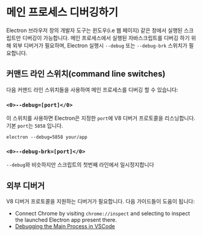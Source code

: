 # 메인 프로세스 디버깅하기

Electron 브라우저 창의 개발자 도구는 윈도우(i.e 웹 페이지) 같은 창에서 실행된 스크립트만 디버깅이 가능합니다. 메인 프로세스에서 실행된 자바스크립트를 디버깅 하기 위해 외부 디버거가 필요하며, Electron 실행시 `--debug` 또는 `--debug-brk` 스위치가 필요합니다.

## 커맨드 라인 스위치(command line switches)

다음 커맨드 라인 스위치들을 사용하여 메인 프로세스를 디버깅 할 수 있습니다:

### `<0>--debug=[port]</0>`

이 스위치를 사용하면 Electron은 지정한 `port`에 V8 디버거 프로토콜을 리스닝합니다. 기본 `port`는 `5858` 입니다.

```shell
electron --debug=5858 your/app
```

### `<0>--debug-brk=[port]</0>`

`--debug`와 비슷하지만 스크립트의 첫번째 라인에서 일시정지합니다

## 외부 디버거

V8 디버거 프로토콜을 지원하는 디버거가 필요합니다. 다음 가이드들이 도움이 됩니다:

- Connect Chrome by visiting `chrome://inspect` and selecting to inspect the launched Electron app present there.
- [Debugging the Main Process in VSCode](debugging-main-process-vscode.md)